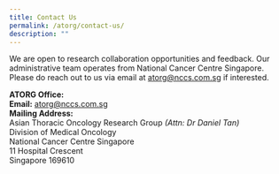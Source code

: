 ```yaml
---
title: Contact Us
permalink: /atorg/contact-us/
description: ""
---
```

We are open to research collaboration opportunities and feedback. Our administrative team operates from National Cancer Centre Singapore. Please do reach out to us via email at [atorg@nccs.com.sg](mailto:atorg@nccs.com.sg) if interested.

**ATORG Office:**  
**Email:** atorg@nccs.com.sg  
**Mailing Address:**  
Asian Thoracic Oncology Research Group _(Attn: Dr Daniel Tan)_  
Division of Medical Oncology  
National Cancer Centre Singapore  
11 Hospital Crescent  
Singapore 169610